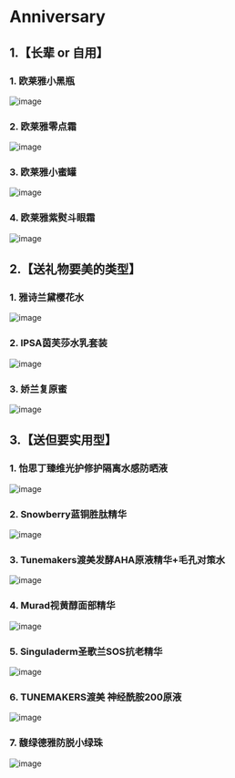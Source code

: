 # Anniversary




## 1.【长辈 or 自用】
### 1. 欧莱雅小黑瓶
![image](https://github.com/teenstitans/Anniversary/blob/master/images/1/%E6%AC%A7%E8%8E%B1%E9%9B%85%E5%B0%8F%E9%BB%91%E7%93%B6.jpeg?raw=true)
&nbsp;&nbsp;
### 2. 欧莱雅零点霜
![image](https://github.com/teenstitans/Anniversary/blob/master/images/1/%E6%AC%A7%E8%8E%B1%E9%9B%85%E9%9B%B6%E7%82%B9%E9%9C%9C.jpeg?raw=true)
&nbsp;&nbsp;
### 3. 欧莱雅小蜜罐
![image](https://github.com/teenstitans/Anniversary/blob/master/images/1/%E6%AC%A7%E8%8E%B1%E9%9B%85%E5%B0%8F%E8%9C%9C%E7%BD%90.jpeg?raw=true)
&nbsp;&nbsp;
### 4. 欧莱雅紫熨斗眼霜
![image](https://github.com/teenstitans/Anniversary/blob/master/images/1/%E6%AC%A7%E8%8E%B1%E9%9B%85%E7%B4%AB%E7%86%A8%E6%96%97%E7%9C%BC%E9%9C%9C.jpeg?raw=true)
&nbsp;&nbsp;
&nbsp;&nbsp;




## 2.【送礼物要美的类型】
### 1. 雅诗兰黛樱花水
![image](https://github.com/teenstitans/Anniversary/blob/master/images/2/%E9%9B%85%E8%AF%97%E5%85%B0%E9%BB%9B%E6%A8%B1%E8%8A%B1%E6%B0%B4.jpeg?raw=true)
&nbsp;&nbsp;
### 2. IPSA茵芙莎水乳套装
![image](https://github.com/teenstitans/Anniversary/blob/master/images/2/IPSA%E8%8C%B5%E8%8A%99%E8%8E%8E%E6%B0%B4%E4%B9%B3%E5%A5%97%E8%A3%85.jpeg?raw=true)
&nbsp;&nbsp;
### 3. 娇兰复原蜜
![image](https://github.com/teenstitans/Anniversary/blob/master/images/2/%E5%A8%87%E5%85%B0%E5%A4%8D%E5%8E%9F%E8%9C%9C.jpeg?raw=true)
&nbsp;&nbsp;
&nbsp;&nbsp;




## 3.【送但要实用型】
### 1. 怡思丁臻维光护修护隔离水感防晒液
![image](https://github.com/teenstitans/Anniversary/blob/master/images/3/%E6%80%A1%E6%80%9D%E4%B8%81%E8%87%BB%E7%BB%B4%E5%85%89%E6%8A%A4%E4%BF%AE%E6%8A%A4%E9%9A%94%E7%A6%BB%E6%B0%B4%E6%84%9F%E9%98%B2%E6%99%92%E6%B6%B2.jpeg?raw=true)
&nbsp;&nbsp;
### 2. Snowberry蓝铜胜肽精华
![image](https://github.com/teenstitans/Anniversary/blob/master/images/3/Snowberry%E8%93%9D%E9%93%9C%E8%83%9C%E8%82%BD%E7%B2%BE%E5%8D%8E.jpeg?raw=true)
&nbsp;&nbsp;
### 3. Tunemakers渡美发酵AHA原液精华+毛孔对策水
![image](https://github.com/teenstitans/Anniversary/blob/master/images/3/Tunemakers%E6%B8%A1%E7%BE%8E%E5%8F%91%E9%85%B5AHA%E5%8E%9F%E6%B6%B2%E7%B2%BE%E5%8D%8E+%E6%AF%9B%E5%AD%94%E5%AF%B9%E7%AD%96%E6%B0%B4.jpeg?raw=true)
&nbsp;&nbsp;
### 4. Murad视黄醇面部精华
![image](https://github.com/teenstitans/Anniversary/blob/master/images/3/Murad%E8%A7%86%E9%BB%84%E9%86%87%E9%9D%A2%E9%83%A8%E7%B2%BE%E5%8D%8E.jpeg?raw=true)
&nbsp;&nbsp;
### 5. Singuladerm圣歌兰SOS抗老精华
![image](https://github.com/teenstitans/Anniversary/blob/master/images/3/Singuladerm%E5%9C%A3%E6%AD%8C%E5%85%B0SOS%E6%8A%97%E8%80%81%E7%B2%BE%E5%8D%8E.jpeg?raw=true)
&nbsp;&nbsp;
### 6. TUNEMAKERS渡美 神经酰胺200原液
![image](https://github.com/teenstitans/Anniversary/blob/master/images/3/TUNEMAKERS%E6%B8%A1%E7%BE%8E%20%E7%A5%9E%E7%BB%8F%E9%85%B0%E8%83%BA200%E5%8E%9F%E6%B6%B2.jpeg?raw=true)
&nbsp;&nbsp;
### 7. 馥绿德雅防脱小绿珠
![image](https://github.com/teenstitans/Anniversary/blob/master/images/3/%E9%A6%A5%E7%BB%BF%E5%BE%B7%E9%9B%85%E9%98%B2%E8%84%B1%E5%B0%8F%E7%BB%BF%E7%8F%A0%20.jpeg?raw=true)
&nbsp;&nbsp;
&nbsp;&nbsp;



